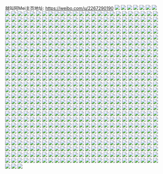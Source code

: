 就叫阿Mei主页地址: https://weibo.com/u/2267290190 
![](https://wx4.sinaimg.cn/mw2000/87241a4ely1h9ghpao7trj22c03401l0.jpg) 
![](https://wx4.sinaimg.cn/mw2000/87241a4ely1h9ghpdtg9vj22bz2kohdv.jpg) 
![](https://wx4.sinaimg.cn/mw2000/87241a4ely1h9ghpgzwvnj22c0340e84.jpg) 
![](https://wx4.sinaimg.cn/mw2000/87241a4ely1h9ghp9ka2pj21rt37knpe.jpg) 
![](https://wx4.sinaimg.cn/mw2000/87241a4ely1h9ghpf6pmnj22c02c04qr.jpg) 
![](https://wx4.sinaimg.cn/mw2000/87241a4ely1h9ghpck8tuj21o0280b29.jpg) 
![](https://wx4.sinaimg.cn/mw2000/87241a4ely1h7k3q2h7iqj22c02c0kjm.jpg) 
![](https://wx4.sinaimg.cn/mw2000/87241a4ely1h7k3pn0z2bj21m625l7wh.jpg) 
![](https://wx4.sinaimg.cn/mw2000/87241a4ely1h7k3ploep6j22c0340qv7.jpg) 
![](https://wx4.sinaimg.cn/mw2000/87241a4ely1h7k3py6h0mj23402c0qv8.jpg) 
![](https://wx4.sinaimg.cn/mw2000/87241a4ely1h7k3pqdakqj22c03401l0.jpg) 
![](https://wx4.sinaimg.cn/mw2000/87241a4ely1h7k3q01woij20tx1h6k2a.jpg) 
![](https://wx4.sinaimg.cn/mw2000/87241a4ely1h65vo5q269j22c0340kbk.jpg) 
![](https://wx4.sinaimg.cn/mw2000/87241a4ely1h65vo901z3j22c0340awe.jpg) 
![](https://wx4.sinaimg.cn/mw2000/87241a4ely1h65voecqisj22c0340qjf.jpg) 
![](https://wx4.sinaimg.cn/mw2000/87241a4ely1h65vobvyluj22c0340u0y.jpg) 
![](https://wx4.sinaimg.cn/mw2000/87241a4ely1h65vo2glmxj23402c0kjo.jpg) 
![](https://wx4.sinaimg.cn/mw2000/87241a4ely1h65vole6t7j22c0340npe.jpg) 
![](https://wx4.sinaimg.cn/mw2000/87241a4ely1h65vohcsk2j22c0340dxm.jpg) 
![](https://wx4.sinaimg.cn/mw2000/87241a4ely1h5i9fpm59hj22801o01ky.jpg) 
![](https://wx4.sinaimg.cn/mw2000/87241a4ely1h5i9eovrixj22c02c07wi.jpg) 
![](https://wx4.sinaimg.cn/mw2000/87241a4ely1h56jux1yvtj22c02j2u0y.jpg) 
![](https://wx4.sinaimg.cn/mw2000/87241a4ely1h56k3ajeemj23402c0hdu.jpg) 
![](https://wx4.sinaimg.cn/mw2000/87241a4ely1h56jv2vpmpj21e90sadxs.jpg) 
![](https://wx4.sinaimg.cn/mw2000/87241a4ely1h56jv1qt67j22c0340e83.jpg) 
![](https://wx4.sinaimg.cn/mw2000/87241a4ely1h56jva3pzsj223u35sb2c.jpg) 
![](https://wx4.sinaimg.cn/mw2000/87241a4ely1h56juud7n2j22bz2hyqv6.jpg) 
![](https://wx4.sinaimg.cn/mw2000/87241a4ely1h56juzriasj22c03407wj.jpg) 
![](https://wx4.sinaimg.cn/mw2000/87241a4ely1h4dpi854upj22c0340x6q.jpg) 
![](https://wx4.sinaimg.cn/mw2000/87241a4ely1h4dpit7tyej23402c0x6s.jpg) 
![](https://wx4.sinaimg.cn/mw2000/87241a4ely1h4dpictrq2j22282qye83.jpg) 
![](https://wx4.sinaimg.cn/mw2000/87241a4ely1h4dpiflgqyj22c0340npe.jpg) 
![](https://wx4.sinaimg.cn/mw2000/87241a4ely1h4dpiky460j23402c01l0.jpg) 
![](https://wx4.sinaimg.cn/mw2000/87241a4ely1h4dpi1u3xqj22c0340e83.jpg) 
![](https://wx4.sinaimg.cn/mw2000/87241a4ely1h4dpj0ymcpj22c03401kz.jpg) 
![](https://wx4.sinaimg.cn/mw2000/87241a4ely1h4dpionxd7j22bz2lgkjn.jpg) 
![](https://wx4.sinaimg.cn/mw2000/87241a4ely1h4dpjckdhuj23402c0qv7.jpg) 
![](https://wx4.sinaimg.cn/mw2000/87241a4ely1h3jbvbh1yej23402c0npg.jpg) 
![](https://wx4.sinaimg.cn/mw2000/87241a4ely1h3jbv25ccsj22c02c01l1.jpg) 
![](https://wx4.sinaimg.cn/mw2000/87241a4ely1h3jbv5byprj22c03401kz.jpg) 
![](https://wx4.sinaimg.cn/mw2000/87241a4ely1h3jbvhj1sij22c02c0npe.jpg) 
![](https://wx4.sinaimg.cn/mw2000/87241a4ely1h3jbvffc1jj22c0340e84.jpg) 
![](https://wx4.sinaimg.cn/mw2000/87241a4ely1h3jbv7yixoj23402c0hdu.jpg) 
![](https://wx4.sinaimg.cn/mw2000/87241a4ely1h3dvll6esgj22c02c07wj.jpg) 
![](https://wx4.sinaimg.cn/mw2000/87241a4ely1h3dvlj02l4j22c0340u0z.jpg) 
![](https://wx4.sinaimg.cn/mw2000/87241a4ely1h3dvlng268j22c02c04qr.jpg) 
![](https://wx4.sinaimg.cn/mw2000/87241a4ely1h3dvlorsnoj22c02c0b2a.jpg) 
![](https://wx4.sinaimg.cn/mw2000/87241a4ely1h3dvlrasyzj22bz2uskjn.jpg) 
![](https://wx4.sinaimg.cn/mw2000/87241a4ely1h3dvlt1m9rj22801o04qq.jpg) 
![](https://wx4.sinaimg.cn/mw2000/87241a4ely1h3dvleas0zj21o0280u0x.jpg) 
![](https://wx4.sinaimg.cn/mw2000/87241a4ely1h3dvlgu9c6j22c02c0x6q.jpg) 
![](https://wx4.sinaimg.cn/mw2000/87241a4ely1h3dvlu4bj4j22c02c0hdu.jpg) 
![](https://wx4.sinaimg.cn/mw2000/87241a4ely1h2ut58zoypj21o0280b2a.jpg) 
![](https://wx4.sinaimg.cn/mw2000/87241a4ely1h2ut5e6juej22aa31qx6q.jpg) 
![](https://wx4.sinaimg.cn/mw2000/87241a4ely1h2ut56zbztj22c0340x6q.jpg) 
![](https://wx4.sinaimg.cn/mw2000/87241a4ely1h2ut5g7cnij229s312b2a.jpg) 
![](https://wx4.sinaimg.cn/mw2000/87241a4ely1h2ut5htnylj22c02c04qq.jpg) 
![](https://wx4.sinaimg.cn/mw2000/87241a4ely1h2ut5bg3sbj21o0280hdu.jpg) 
![](https://wx4.sinaimg.cn/mw2000/87241a4ely1h2ut5jpba8j22801o0e82.jpg) 
![](https://wx4.sinaimg.cn/mw2000/87241a4ely1h1uzzq036zj23402c0hdt.jpg) 
![](https://wx4.sinaimg.cn/mw2000/87241a4ely1h1v00xuw2kj22c02c0x6q.jpg) 
![](https://wx4.sinaimg.cn/mw2000/87241a4ely1h1uzztll85j23402c01l2.jpg) 
![](https://wx4.sinaimg.cn/mw2000/87241a4ely1h1v006bgazj22c0342u10.jpg) 
![](https://wx4.sinaimg.cn/mw2000/87241a4ely1h1v0097t3oj22c02c0hdu.jpg) 
![](https://wx4.sinaimg.cn/mw2000/87241a4ely1h1uzzwjvtxj22c0340hdw.jpg) 
![](https://wx4.sinaimg.cn/mw2000/87241a4ely1h1v00albskj21o0280kjl.jpg) 
![](https://wx4.sinaimg.cn/mw2000/87241a4ely1h1v0aixmvdj21zh2m2e83.jpg) 
![](https://wx4.sinaimg.cn/mw2000/87241a4ely1h1v06phjkpj22c03404qr.jpg) 
![](https://wx4.sinaimg.cn/mw2000/87241a4ely1h1dxb7jtbzj23402c01kz.jpg) 
![](https://wx4.sinaimg.cn/mw2000/87241a4ely1h1dxbiwz7sj23402c0qv7.jpg) 
![](https://wx4.sinaimg.cn/mw2000/87241a4ely1h1dxbc5hf3j23402c0kjm.jpg) 
![](https://wx4.sinaimg.cn/mw2000/87241a4ely1h1dxba7laej23402c0u0y.jpg) 
![](https://wx4.sinaimg.cn/mw2000/87241a4ely1h1dxbdxhqvj23402c0npe.jpg) 
![](https://wx4.sinaimg.cn/mw2000/87241a4ely1h1dxb4mo24j22ql1vix6p.jpg) 
![](https://wx4.sinaimg.cn/mw2000/87241a4ely1h1dxbfzdcqj23402c0kjm.jpg) 
![](https://wx4.sinaimg.cn/mw2000/87241a4ely1h1dxbl97vpj233z203u0y.jpg) 
![](https://wx4.sinaimg.cn/mw2000/87241a4ely1h1dxbnd67vj23402c0x6q.jpg) 
![](https://wx4.sinaimg.cn/mw2000/87241a4ely1h0qk1j3cr6j22801o0hdt.jpg) 
![](https://wx4.sinaimg.cn/mw2000/87241a4ely1h0qk1khysqj22c02c0kjm.jpg) 
![](https://wx4.sinaimg.cn/mw2000/87241a4ely1h0qk1dxxwgj21nz21hnpd.jpg) 
![](https://wx4.sinaimg.cn/mw2000/87241a4ely1h0qk1hskabj22c0340x6r.jpg) 
![](https://wx4.sinaimg.cn/mw2000/87241a4ely1h0qk1m3ng1j22c02c01ky.jpg) 
![](https://wx4.sinaimg.cn/mw2000/87241a4ely1h0qk1f3sbpj22801o0npd.jpg) 
![](https://wx4.sinaimg.cn/mw2000/87241a4ely1h0qk1o48euj21o0280kjl.jpg) 
![](https://wx4.sinaimg.cn/mw2000/87241a4ely1h0qk1cqrd6j22ai3201kz.jpg) 
![](https://wx4.sinaimg.cn/mw2000/87241a4ely1h0qk1puj79j22c03407wj.jpg) 
![](https://wx4.sinaimg.cn/mw2000/87241a4ely1h0aasj6x9wj22c02o0u0y.jpg) 
![](https://wx4.sinaimg.cn/mw2000/87241a4ely1h041dlt6cvj22801o0kjl.jpg) 
![](https://wx4.sinaimg.cn/mw2000/87241a4ely1h041ds2n7pj22c0340x6r.jpg) 
![](https://wx4.sinaimg.cn/mw2000/87241a4ely1h041doaozbj22801o0npd.jpg) 
![](https://wx4.sinaimg.cn/mw2000/87241a4ely1h041dvjbp6j22c0340hdw.jpg) 
![](https://wx4.sinaimg.cn/mw2000/87241a4ely1h041ddz5xzj22801o0npd.jpg) 
![](https://wx4.sinaimg.cn/mw2000/87241a4ely1gwewb7709aj22c02c0x6r.jpg) 
![](https://wx4.sinaimg.cn/mw2000/87241a4ely1gwewb9jwuhj22c02c0x6q.jpg) 
![](https://wx4.sinaimg.cn/mw2000/87241a4ely1gwewb48oqnj22c02c0u0z.jpg) 
![](https://wx4.sinaimg.cn/mw2000/002trjKCly1gv3gawspdfj626n2wv4qr02.jpg) 
![](https://wx4.sinaimg.cn/mw2000/002trjKCly1gv3gb7jbp1j62c03404qr02.jpg) 
![](https://wx4.sinaimg.cn/mw2000/002trjKCly1gv3gb0la1zj62c0340b2b02.jpg) 
![](https://wx4.sinaimg.cn/mw2000/002trjKCly1gv3gb3dgruj62nv1zw4qq02.jpg) 
![](https://wx4.sinaimg.cn/mw2000/002trjKCly1gv3gatpclvj62c0340qv602.jpg) 
![](https://wx4.sinaimg.cn/mw2000/002trjKCly1gv3gb4twejj61wi2jcnpe02.jpg) 
![](https://wx4.sinaimg.cn/mw2000/002trjKCly1gv2mtkjk22j62c0340npg02.jpg) 
![](https://wx4.sinaimg.cn/mw2000/002trjKCly1gv2mtlx6q2j62c03407wk02.jpg) 
![](https://wx4.sinaimg.cn/mw2000/002trjKCly1guds7wnxzgj62c03407wl02.jpg) 
![](https://wx4.sinaimg.cn/mw2000/002trjKCly1guds7h7n7bj62752xjkjo02.jpg) 
![](https://wx4.sinaimg.cn/mw2000/002trjKCly1guds7o00hvj62c0340hdy02.jpg) 
![](https://wx4.sinaimg.cn/mw2000/002trjKCly1guds79yiyqj62c0340qv602.jpg) 
![](https://wx4.sinaimg.cn/mw2000/002trjKCly1guds86dc36j62c02c07wj02.jpg) 
![](https://wx4.sinaimg.cn/mw2000/002trjKCly1guds81dmx0j62c0340b2d02.jpg) 
![](https://wx4.sinaimg.cn/mw2000/002trjKCly1gudsa6y7aaj627j2y1kjo02.jpg) 
![](https://wx4.sinaimg.cn/mw2000/002trjKCly1guds8458yfj62801o0b2a02.jpg) 
![](https://wx4.sinaimg.cn/mw2000/002trjKCly1guds888qb4j61o0280hdt02.jpg) 
![](https://wx4.sinaimg.cn/mw2000/87241a4ely1gtk0f2zhacj22801o07wh.jpg) 
![](https://wx4.sinaimg.cn/mw2000/87241a4ely1gtk0ff8lbej22c03401kz.jpg) 
![](https://wx4.sinaimg.cn/mw2000/87241a4ely1gtk0f6mkskj22801o0b29.jpg) 
![](https://wx4.sinaimg.cn/mw2000/87241a4ely1gtk0fmvsnlj22c03404qr.jpg) 
![](https://wx4.sinaimg.cn/mw2000/87241a4ely1gtk0f8p48dj22801o0b29.jpg) 
![](https://wx4.sinaimg.cn/mw2000/87241a4ely1gtk0fixuhbj22c03401kz.jpg) 
![](https://wx4.sinaimg.cn/mw2000/87241a4ely1gtk0f0tpe0j22c0340x6q.jpg) 
![](https://wx4.sinaimg.cn/mw2000/87241a4ely1gtfnizc8etj21o0280hdu.jpg) 
![](https://wx4.sinaimg.cn/mw2000/87241a4ely1gtfnkmnuydj22801o0e82.jpg) 
![](https://wx4.sinaimg.cn/mw2000/87241a4ely1gshzax4or2j22c0340qv7.jpg) 
![](https://wx4.sinaimg.cn/mw2000/87241a4ely1gshzakj72cj22c02c07wi.jpg) 
![](https://wx4.sinaimg.cn/mw2000/87241a4ely1gshzcpa4xej22c02c04qs.jpg) 
![](https://wx4.sinaimg.cn/mw2000/87241a4ely1gshzatmm3hj22c03404qs.jpg) 
![](https://wx4.sinaimg.cn/mw2000/87241a4ely1gshzbmf8ecj22801o01ky.jpg) 
![](https://wx4.sinaimg.cn/mw2000/87241a4ely1gshzaohnr0j22c03407wj.jpg) 
![](https://wx4.sinaimg.cn/mw2000/87241a4ely1gshzb5jv2ej22c02c0e82.jpg) 
![](https://wx4.sinaimg.cn/mw2000/87241a4ely1gshzcko6rej23402c0hdw.jpg) 
![](https://wx4.sinaimg.cn/mw2000/87241a4ely1gshzdpjmasj22801o0qv6.jpg) 
![](https://wx4.sinaimg.cn/mw2000/87241a4ely1gs9lxd47ykj22801o0e81.jpg) 
![](https://wx4.sinaimg.cn/mw2000/87241a4ely1gs9lxbub75j22c0340b2b.jpg) 
![](https://wx4.sinaimg.cn/mw2000/87241a4ely1gs9lxdudwqj22801o0b29.jpg) 
![](https://wx4.sinaimg.cn/mw2000/87241a4egy1grz15ny26gj21400u0qq5.jpg) 
![](https://wx4.sinaimg.cn/mw2000/87241a4egy1grz15qams6j20u014047r.jpg) 
![](https://wx4.sinaimg.cn/mw2000/87241a4egy1grz15osecyj21400u0e5b.jpg) 
![](https://wx4.sinaimg.cn/mw2000/87241a4egy1grz15mziatj21400u0n69.jpg) 
![](https://wx4.sinaimg.cn/mw2000/87241a4egy1grz15p91h5j20u00u0ahd.jpg) 
![](https://wx4.sinaimg.cn/mw2000/87241a4egy1grz15pu4fqj20u0140tj2.jpg) 
![](https://wx4.sinaimg.cn/mw2000/87241a4ely1gqso6xvty8j22801o0b2a.jpg) 
![](https://wx4.sinaimg.cn/mw2000/87241a4ely1gqso6oiiftj22c02c0kjm.jpg) 
![](https://wx4.sinaimg.cn/mw2000/87241a4ely1gqso6pvecgj22c02c0npe.jpg) 
![](https://wx4.sinaimg.cn/mw2000/87241a4ely1gqso6rj26fj22bz2bnx6q.jpg) 
![](https://wx4.sinaimg.cn/mw2000/87241a4ely1gqso6z2hjfj22801o01ky.jpg) 
![](https://wx4.sinaimg.cn/mw2000/87241a4ely1gqso6tmferj22c02c07wj.jpg) 
![](https://wx4.sinaimg.cn/mw2000/87241a4ely1gqso6n1jhvj22801o07wi.jpg) 
![](https://wx4.sinaimg.cn/mw2000/87241a4ely1gqso6v8em9j22c02c07wh.jpg) 
![](https://wx4.sinaimg.cn/mw2000/87241a4ely1gqso7eqio2j22c0340hdu.jpg) 
![](https://wx4.sinaimg.cn/mw2000/87241a4ely1gqa89f05spj22c0340npf.jpg) 
![](https://wx4.sinaimg.cn/mw2000/87241a4ely1gqa89c6yhej22c0340u0z.jpg) 
![](https://wx4.sinaimg.cn/mw2000/87241a4ely1gqa89m14qoj22c0340x6r.jpg) 
![](https://wx4.sinaimg.cn/mw2000/87241a4ely1gqa89inoxrj22c0340e83.jpg) 
![](https://wx4.sinaimg.cn/mw2000/87241a4ely1gq8hizb6ssj22c0340npg.jpg) 
![](https://wx4.sinaimg.cn/mw2000/87241a4ely1gq8hj2srwhj22c02c01kx.jpg) 
![](https://wx4.sinaimg.cn/mw2000/87241a4ely1gq8hj122atj22c03404qr.jpg) 
![](https://wx4.sinaimg.cn/mw2000/87241a4ely1gq8hj4p87wj22c02c0kjl.jpg) 
![](https://wx4.sinaimg.cn/mw2000/87241a4ely1gq8hj778fbj23402c0kjm.jpg) 
![](https://wx4.sinaimg.cn/mw2000/87241a4ely1gq8hjbwcidj22c0340u0z.jpg) 
![](https://wx4.sinaimg.cn/mw2000/87241a4ely1gq6h66efbnj22c03407wi.jpg) 
![](https://wx4.sinaimg.cn/mw2000/87241a4ely1gq6h60rpwtj22b82iiu0y.jpg) 
![](https://wx4.sinaimg.cn/mw2000/87241a4ely1gq6h5ug44xj22c0340npf.jpg) 
![](https://wx4.sinaimg.cn/mw2000/87241a4ely1gq6h68xzpuj22c0340b2a.jpg) 
![](https://wx4.sinaimg.cn/mw2000/87241a4ely1gpg2ifyn8ej22c02c0kjm.jpg) 
![](https://wx4.sinaimg.cn/mw2000/87241a4ely1gpg2ij5mdpj22bc2vfkjm.jpg) 
![](https://wx4.sinaimg.cn/mw2000/87241a4ely1gpg2idse72j22c02c0e83.jpg) 
![](https://wx4.sinaimg.cn/mw2000/87241a4ely1gpg2s0kkc0j22bz2v6qv6.jpg) 
![](https://wx4.sinaimg.cn/mw2000/87241a4ely1gpg2xzwy17j22c0340hdv.jpg) 
![](https://wx4.sinaimg.cn/mw2000/87241a4ely1gpg2ilj72mj22by2u4hdv.jpg) 
![](https://wx4.sinaimg.cn/mw2000/87241a4ely1gowi39mppoj21o0280x6q.jpg) 
![](https://wx4.sinaimg.cn/mw2000/87241a4ely1gowi3121rsj21o02804qr.jpg) 
![](https://wx4.sinaimg.cn/mw2000/87241a4ely1gowi36jo2mj21o0280kjm.jpg) 
![](https://wx4.sinaimg.cn/mw2000/87241a4ely1gowi34f32oj22801o01kz.jpg) 
![](https://wx4.sinaimg.cn/mw2000/87241a4ely1gokhb49bacj22c0340x6s.jpg) 
![](https://wx4.sinaimg.cn/mw2000/87241a4ely1gokhb2ber8j22c0340b2b.jpg) 
![](https://wx4.sinaimg.cn/mw2000/87241a4ely1go4r3j6mfwj20mi0u0tqs.jpg) 
![](https://wx4.sinaimg.cn/mw2000/87241a4ely1gnxccvwdjhj20u0142k6h.jpg) 
![](https://wx4.sinaimg.cn/mw2000/87241a4ely1gnxccxa5hmj20u00u0wpt.jpg) 
![](https://wx4.sinaimg.cn/mw2000/87241a4ely1gnxccwjxucj21400u0na9.jpg) 
![](https://wx4.sinaimg.cn/mw2000/87241a4ely1gnxccvj6n2j21400u0k5l.jpg) 
![](https://wx4.sinaimg.cn/mw2000/87241a4ely1gnxccwvxr3j21400u0dqc.jpg) 
![](https://wx4.sinaimg.cn/mw2000/87241a4ely1gnxccxitk4j20u00u07c3.jpg) 
![](https://wx4.sinaimg.cn/mw2000/87241a4ely1gnxcfbgj2gj20u00u0k2f.jpg) 
![](https://wx4.sinaimg.cn/mw2000/87241a4ely1gnxcj7jzkpj20u00u0jze.jpg) 
![](https://wx4.sinaimg.cn/mw2000/87241a4ely1gno6j0z98lj22c0340hdv.jpg) 
![](https://wx4.sinaimg.cn/mw2000/87241a4ely1gno6iss9m1j22bz2pz4qq.jpg) 
![](https://wx4.sinaimg.cn/mw2000/87241a4ely1gno6iut4noj22bz2x2x6p.jpg) 
![](https://wx4.sinaimg.cn/mw2000/87241a4ely1gno6ix6a36j22bz2s3x6p.jpg) 
![](https://wx4.sinaimg.cn/mw2000/87241a4ely1gno6izvrwfj20mh0kkjvt.jpg) 
![](https://wx4.sinaimg.cn/mw2000/87241a4ely1gno6j1q7rmj21hc0u0tjk.jpg) 
![](https://wx4.sinaimg.cn/mw2000/87241a4ely1gno6iz57sij22c0340u0z.jpg) 
![](https://wx4.sinaimg.cn/mw2000/87241a4ely1gno6iqokakj23402c0x5e.jpg) 
![](https://wx4.sinaimg.cn/mw2000/87241a4ely1gno6j4010fj22c0340qv5.jpg) 
![](https://wx4.sinaimg.cn/mw2000/87241a4ely1gn6yl81zwqj21o0280u0z.jpg) 
![](https://wx4.sinaimg.cn/mw2000/87241a4ely1gn6yl3gc5nj22c02c01kz.jpg) 
![](https://wx4.sinaimg.cn/mw2000/87241a4ely1gn6yl1zd1rj21mc25s4qq.jpg) 
![](https://wx4.sinaimg.cn/mw2000/87241a4ely1gn6ylajd4sj22vm29f1ky.jpg) 
![](https://wx4.sinaimg.cn/mw2000/87241a4ely1gn6yl5sqfbj21mc25snpd.jpg) 
![](https://wx4.sinaimg.cn/mw2000/87241a4ely1gn6yl96ww2j21o0280u0z.jpg) 
![](https://wx4.sinaimg.cn/mw2000/87241a4ely1gn6yl13fdwj22801o0qv5.jpg) 
![](https://wx4.sinaimg.cn/mw2000/87241a4ely1gn6yl6q7y6j22bz2idx6q.jpg) 
![](https://wx4.sinaimg.cn/mw2000/87241a4ely1gn6yl4sjocj22c02c07wj.jpg) 
![](https://wx4.sinaimg.cn/mw2000/87241a4ely1gmszx56a60j20u00zoaji.jpg) 
![](https://wx4.sinaimg.cn/mw2000/87241a4ely1gmszx5pjktj21400u04f0.jpg) 
![](https://wx4.sinaimg.cn/mw2000/87241a4ely1gmszx6mkykj20u014011x.jpg) 
![](https://wx4.sinaimg.cn/mw2000/87241a4ely1gmszx83fngj20u0140ws7.jpg) 
![](https://wx4.sinaimg.cn/mw2000/87241a4ely1gmszx8ua7hj21400u0thc.jpg) 
![](https://wx4.sinaimg.cn/mw2000/87241a4ely1gmszx4s6vwj20u01917gp.jpg) 
![](https://wx4.sinaimg.cn/mw2000/87241a4ely1gmszx4hnzkj20u00u0thd.jpg) 
![](https://wx4.sinaimg.cn/mw2000/87241a4ely1gmszx8jtwkj20u00u0111.jpg) 
![](https://wx4.sinaimg.cn/mw2000/87241a4ely1gmszx942faj20u0140gvh.jpg) 
![](https://wx4.sinaimg.cn/mw2000/87241a4ely1gmszx9jmhzj21400u0aln.jpg) 
![](https://wx4.sinaimg.cn/mw2000/87241a4ely1gmq0530r0bj22c0340e82.jpg) 
![](https://wx4.sinaimg.cn/mw2000/87241a4ely1gmffawjjacj22801o0u0x.jpg) 
![](https://wx4.sinaimg.cn/mw2000/87241a4ely1gmffaxwlofj21o0280e82.jpg) 
![](https://wx4.sinaimg.cn/mw2000/87241a4ely1gmffaz518uj22801o0u0y.jpg) 
![](https://wx4.sinaimg.cn/mw2000/87241a4ely1gmffb0ztaej22c0340hdu.jpg) 
![](https://wx4.sinaimg.cn/mw2000/87241a4ely1gm4yjf1lqhj22801o0e83.jpg) 
![](https://wx4.sinaimg.cn/mw2000/87241a4ely1gl6jzqufyuj20rs1lcaej.jpg) 
![](https://wx4.sinaimg.cn/mw2000/87241a4ely1gkx6ccqx5wj21o0280x6q.jpg) 
![](https://wx4.sinaimg.cn/mw2000/87241a4ely1gkx6cf3uixj21o0280qv6.jpg) 
![](https://wx4.sinaimg.cn/mw2000/87241a4ely1gkx6cj5l5ej21o0280kjm.jpg) 
![](https://wx4.sinaimg.cn/mw2000/87241a4ely1gkx6cmco0wj229r3enhdw.jpg) 
![](https://wx4.sinaimg.cn/mw2000/87241a4ely1gkx6c9vdl8j22801o0e83.jpg) 
![](https://wx4.sinaimg.cn/mw2000/87241a4ely1gkx6co225wj22c0340u0y.jpg) 
![](https://wx4.sinaimg.cn/mw2000/87241a4ely1gkur3u5acmj22801o07wi.jpg) 
![](https://wx4.sinaimg.cn/mw2000/87241a4ely1gkur3vne6vj22801o0e82.jpg) 
![](https://wx4.sinaimg.cn/mw2000/87241a4ely1gk8zs83cv5j221z3331kz.jpg) 
![](https://wx4.sinaimg.cn/mw2000/87241a4ely1gk8zsary0bj22c0340npe.jpg) 
![](https://wx4.sinaimg.cn/mw2000/87241a4ely1gk8zscer9jj22c0340qv7.jpg) 
![](https://wx4.sinaimg.cn/mw2000/87241a4ely1gk8zsjwe0jj225s1mckjl.jpg) 
![](https://wx4.sinaimg.cn/mw2000/87241a4ely1gk8zsej79aj22801o0qv6.jpg) 
![](https://wx4.sinaimg.cn/mw2000/87241a4ely1gk8zsiugkej22c02c04qq.jpg) 
![](https://wx4.sinaimg.cn/mw2000/87241a4ely1gk8zsgs7skj22c02c07wh.jpg) 
![](https://wx4.sinaimg.cn/mw2000/87241a4ely1gk8zs5xp3cj221z333kjm.jpg) 
![](https://wx4.sinaimg.cn/mw2000/87241a4ely1gk8zsd9j3xj21t31ct4qp.jpg) 
![](https://wx4.sinaimg.cn/mw2000/87241a4ely1gk8zsfgjdvj22801o0hdt.jpg) 
![](https://wx4.sinaimg.cn/mw2000/87241a4ely1gk8zt38cvuj22801o0npd.jpg) 
![](https://wx4.sinaimg.cn/mw2000/87241a4ely1gjemuc8ngij23402c07pq.jpg) 
![](https://wx4.sinaimg.cn/mw2000/87241a4ely1gjemuat8boj21mc25s4qq.jpg) 
![](https://wx4.sinaimg.cn/mw2000/87241a4ely1gjemugef29j22801o0e82.jpg) 
![](https://wx4.sinaimg.cn/mw2000/87241a4ely1gjemufcr8fj21mc25s4qq.jpg) 
![](https://wx4.sinaimg.cn/mw2000/87241a4ely1giel74f5e3j22801o0e81.jpg) 
![](https://wx4.sinaimg.cn/mw2000/87241a4ely1giel74zl1oj22801o0e81.jpg) 
![](https://wx4.sinaimg.cn/mw2000/87241a4ely1gielcrz6lgj22801o0b29.jpg) 
![](https://wx4.sinaimg.cn/mw2000/87241a4ely1giel73vkrzj22801o0b29.jpg) 
![](https://wx4.sinaimg.cn/mw2000/87241a4ely1ghp2ign3j9j227v1o0e82.jpg) 
![](https://wx4.sinaimg.cn/mw2000/87241a4ely1ghp2i785vej22c02c07wi.jpg) 
![](https://wx4.sinaimg.cn/mw2000/87241a4ely1ghp2i9616tj22c02c0npd.jpg) 
![](https://wx4.sinaimg.cn/mw2000/87241a4ely1ghp2ik5qnmj22c02tae82.jpg) 
![](https://wx4.sinaimg.cn/mw2000/87241a4ely1ghp2iikk12j22c02c0hdu.jpg) 
![](https://wx4.sinaimg.cn/mw2000/87241a4ely1ghp2mobfigj22c02c0qv6.jpg) 
![](https://wx4.sinaimg.cn/mw2000/87241a4ely1ghp2im3q3tj22c02c0x6q.jpg) 
![](https://wx4.sinaimg.cn/mw2000/87241a4ely1ghp2io5g3oj227v1o0npe.jpg) 
![](https://wx4.sinaimg.cn/mw2000/87241a4ely1ghp2ibokssj22c02c0hdu.jpg) 
![](https://wx4.sinaimg.cn/mw2000/87241a4ely1ghi3gy5tndj23402c0tys.jpg) 
![](https://wx4.sinaimg.cn/mw2000/87241a4ely1ghi3h14m7lj227v1o04qp.jpg) 
![](https://wx4.sinaimg.cn/mw2000/87241a4ely1ghi3h2drdcj22c02c0npe.jpg) 
![](https://wx4.sinaimg.cn/mw2000/87241a4ely1gh1cnib2lyj22c0340kjm.jpg) 
![](https://wx4.sinaimg.cn/mw2000/87241a4ely1gh1cngewfvj23402c0npe.jpg) 
![](https://wx4.sinaimg.cn/mw2000/87241a4ely1ggrk5ze156j21xg1g3kjl.jpg) 
![](https://wx4.sinaimg.cn/mw2000/87241a4ely1ggrk6101x4j22c02c04qq.jpg) 
![](https://wx4.sinaimg.cn/mw2000/87241a4ely1ggrk5xzbejj21xg1g3x6p.jpg) 
![](https://wx4.sinaimg.cn/mw2000/87241a4ely1ggrk5zvsigj21g31xgndr.jpg) 
![](https://wx4.sinaimg.cn/mw2000/87241a4ely1ggrkexd1i6j227v1o0u0x.jpg) 
![](https://wx4.sinaimg.cn/mw2000/87241a4ely1ggrk5x6dobj21g31xg1kx.jpg) 
![](https://wx4.sinaimg.cn/mw2000/87241a4ely1gg1ej7lc8fj221z333b2a.jpg) 
![](https://wx4.sinaimg.cn/mw2000/87241a4ely1gg1eqvkvmoj227v1o0npd.jpg) 
![](https://wx4.sinaimg.cn/mw2000/87241a4ely1gg1einj18ej229e2vohdu.jpg) 
![](https://wx4.sinaimg.cn/mw2000/87241a4ely1gg1ej1lpymj22c02c0kjm.jpg) 
![](https://wx4.sinaimg.cn/mw2000/87241a4ely1gg1eiwadhzj21xg1g3kjl.jpg) 
![](https://wx4.sinaimg.cn/mw2000/87241a4ely1gg1ej3y7goj227v1o0qv5.jpg) 
![](https://wx4.sinaimg.cn/mw2000/87241a4ely1gg1ejazu7cj23402c0b2b.jpg) 
![](https://wx4.sinaimg.cn/mw2000/87241a4ely1gg1ejeqnmwj227v1o0u0x.jpg) 
![](https://wx4.sinaimg.cn/mw2000/87241a4ely1gg1eit0mmdj22782n7kjl.jpg) 
![](https://wx4.sinaimg.cn/mw2000/87241a4ely1gg1ejczujnj21xg1g3hdt.jpg) 
![](https://wx4.sinaimg.cn/mw2000/87241a4ely1gfrlfnlxu5j22c0340e83.jpg) 
![](https://wx4.sinaimg.cn/mw2000/87241a4ely1gfrlxvez7rj223u35sqv6.jpg) 
![](https://wx4.sinaimg.cn/mw2000/87241a4ely1gfrlfl0hi1j22c03407wj.jpg) 
![](https://wx4.sinaimg.cn/mw2000/87241a4ely1gfrlfqhnt0j23402c0e83.jpg) 
![](https://wx4.sinaimg.cn/mw2000/87241a4ely1gfodnjdx0fj22c02c0x6r.jpg) 
![](https://wx4.sinaimg.cn/mw2000/87241a4ely1gfodnl462sj22c02c0u0z.jpg) 
![](https://wx4.sinaimg.cn/mw2000/87241a4ely1gfodnhfirnj22c02c0u0z.jpg) 
![](https://wx4.sinaimg.cn/mw2000/87241a4ely1gfodnmrc7nj22c02c0e84.jpg) 
![](https://wx4.sinaimg.cn/mw2000/87241a4ely1gfh6mjxmn4j20p40ni776.jpg) 
![](https://wx4.sinaimg.cn/mw2000/87241a4ely1gfglxy8byyj21o01o0kjl.jpg) 
![](https://wx4.sinaimg.cn/mw2000/87241a4ely1gfglxwjbadj21o01o0u0x.jpg) 
![](https://wx4.sinaimg.cn/mw2000/87241a4ely1gfglxz3whsj21o01o0av3.jpg) 
![](https://wx4.sinaimg.cn/mw2000/87241a4ely1gfgly1pekwj21o01o0b29.jpg) 
![](https://wx4.sinaimg.cn/mw2000/87241a4ely1gfgly39vxij21o01o0x6p.jpg) 
![](https://wx4.sinaimg.cn/mw2000/87241a4ely1gfgly0c5gqj21o01o0b29.jpg) 
![](https://wx4.sinaimg.cn/mw2000/87241a4ely1gfdajuwau9j20u013swfx.jpg) 
![](https://wx4.sinaimg.cn/mw2000/87241a4ely1gfdajv6162j20qo1ecaca.jpg) 
![](https://wx4.sinaimg.cn/mw2000/87241a4ely1gfdajvlpw7j20p019240o.jpg) 
![](https://wx4.sinaimg.cn/mw2000/87241a4ely1gfdajtxanej20tw170n0p.jpg) 
![](https://wx4.sinaimg.cn/mw2000/87241a4ely1gfdajvv8s2j20qs1aumzn.jpg) 
![](https://wx4.sinaimg.cn/mw2000/87241a4ely1gfdajw7dxej20w10u0wh4.jpg) 
![](https://wx4.sinaimg.cn/mw2000/87241a4ely1gevu5y3855j227v1o0u0x.jpg) 
![](https://wx4.sinaimg.cn/mw2000/87241a4ely1gevu5wl9guj22c0340b2a.jpg) 
![](https://wx4.sinaimg.cn/mw2000/87241a4ely1gevu5yudbcj227v1o0u0x.jpg) 
![](https://wx4.sinaimg.cn/mw2000/87241a4ely1gevu60c3coj23402c0e84.jpg) 
![](https://wx4.sinaimg.cn/mw2000/87241a4ely1gevu61q9cfj21o027vkjl.jpg) 
![](https://wx4.sinaimg.cn/mw2000/87241a4ely1gevu63vwj3j22c02c0hdt.jpg) 
![](https://wx4.sinaimg.cn/mw2000/87241a4ely1gevu64uuiwj227z1o07wi.jpg) 
![](https://wx4.sinaimg.cn/mw2000/87241a4ely1gertohbl22j2341341b2b.jpg) 
![](https://wx4.sinaimg.cn/mw2000/87241a4ely1gertoe6evjj22bc3h0e82.jpg) 
![](https://wx4.sinaimg.cn/mw2000/87241a4ely1gertol1z1fj2341341e83.jpg) 
![](https://wx4.sinaimg.cn/mw2000/87241a4ely1gertojvcajj22c0340qv5.jpg) 
![](https://wx4.sinaimg.cn/mw2000/87241a4ely1gertofr6d4j2341341hdv.jpg) 
![](https://wx4.sinaimg.cn/mw2000/87241a4ely1gertoiujbkj22c03401l0.jpg) 
![](https://wx4.sinaimg.cn/mw2000/87241a4ely1gegt7d3gufj23402c04qs.jpg) 
![](https://wx4.sinaimg.cn/mw2000/87241a4ely1gegt7hin78j23402c07wk.jpg) 
![](https://wx4.sinaimg.cn/mw2000/87241a4ely1gegt7en7doj22c0340b2b.jpg) 
![](https://wx4.sinaimg.cn/mw2000/87241a4ely1gegt79yqc6j23402c0b2c.jpg) 
![](https://wx4.sinaimg.cn/mw2000/87241a4ely1gegtkd3xv5j23402c01l0.jpg) 
![](https://wx4.sinaimg.cn/mw2000/87241a4ely1gegt77u7joj23402c04qs.jpg) 
![](https://wx4.sinaimg.cn/mw2000/87241a4ely1gef3xgwc56j21xg1g3npd.jpg) 
![](https://wx4.sinaimg.cn/mw2000/87241a4ely1gef3xkie0rj22yn1o0hdu.jpg) 
![](https://wx4.sinaimg.cn/mw2000/87241a4ely1gef3xfudtzj21xg1g37wh.jpg) 
![](https://wx4.sinaimg.cn/mw2000/87241a4ely1gef3xlyrsbj22yn1o0x6q.jpg) 
![](https://wx4.sinaimg.cn/mw2000/87241a4ely1gef3xesmoqj21xg1g3e81.jpg) 
![](https://wx4.sinaimg.cn/mw2000/87241a4ely1gef3xi8lvrj22yn1o0kjm.jpg) 
![](https://wx4.sinaimg.cn/mw2000/87241a4ely1ge861ry7fjj22yn1o0u0x.jpg) 
![](https://wx4.sinaimg.cn/mw2000/87241a4ely1ge861o0lppj21r0340hdt.jpg) 
![](https://wx4.sinaimg.cn/mw2000/87241a4ely1ge861phfxdj21r0340e81.jpg) 
![](https://wx4.sinaimg.cn/mw2000/87241a4ely1ge861ou4cmj21r03401ky.jpg) 
![](https://wx4.sinaimg.cn/mw2000/87241a4ely1ge861qi6roj22yn1o0u0y.jpg) 
![](https://wx4.sinaimg.cn/mw2000/87241a4ely1ge861yjmqpj22c0340hdx.jpg) 
![](https://wx4.sinaimg.cn/mw2000/87241a4ely1ge861sypk6j22c0340x6p.jpg) 
![](https://wx4.sinaimg.cn/mw2000/87241a4ely1ge861n2q1qj23413414qq.jpg) 
![](https://wx4.sinaimg.cn/mw2000/87241a4ely1ge868nnzy6j21o02yn7wh.jpg) 
![](https://wx4.sinaimg.cn/mw2000/87241a4ely1ge1b43qo81j22c02c0e81.jpg) 
![](https://wx4.sinaimg.cn/mw2000/87241a4ely1gdrap0j2muj22c03404qr.jpg) 
![](https://wx4.sinaimg.cn/mw2000/87241a4ely1gdraoz3770j22c0340e83.jpg) 
![](https://wx4.sinaimg.cn/mw2000/87241a4ely1gdraovl54zj22c0340e83.jpg) 
![](https://wx4.sinaimg.cn/mw2000/87241a4ely1gdraox9xc5j22c03401kz.jpg) 
![](https://wx4.sinaimg.cn/mw2000/87241a4ely1gdl5ffeemfj22dh2o5qv5.jpg) 
![](https://wx4.sinaimg.cn/mw2000/87241a4ely1gdl5feaw2fj22c0340kjm.jpg) 
![](https://wx4.sinaimg.cn/mw2000/87241a4ely1gdl5fgfeflj22yn1o0npe.jpg) 
![](https://wx4.sinaimg.cn/mw2000/87241a4ely1gd6oesds0zj22c03407wi.jpg) 
![](https://wx4.sinaimg.cn/mw2000/87241a4ely1gd6brq9bvnj22dh2o57wi.jpg) 
![](https://wx4.sinaimg.cn/mw2000/87241a4ely1gd6brqy6sgj22yn1o0npd.jpg) 
![](https://wx4.sinaimg.cn/mw2000/87241a4ely1gd6brsgp7nj22yn1o04qq.jpg) 
![](https://wx4.sinaimg.cn/mw2000/87241a4ely1gd6brrj8izj22yn1o0npd.jpg) 
![](https://wx4.sinaimg.cn/mw2000/87241a4ely1gd6brpiosjj22yn1o0u0x.jpg) 
![](https://wx4.sinaimg.cn/mw2000/87241a4ely1gd6brtgs26j22yn1o0x6p.jpg) 
![](https://wx4.sinaimg.cn/mw2000/87241a4ely1gd44ftrvvaj22ds1sgkjl.jpg) 
![](https://wx4.sinaimg.cn/mw2000/87241a4ely1gd44ft1zhhj20v91290wt.jpg) 
![](https://wx4.sinaimg.cn/mw2000/87241a4ely1gd25nk719lj20v90faq4r.jpg) 
![](https://wx4.sinaimg.cn/mw2000/87241a4ely1gczflxsngtj22yn1o0b2b.jpg) 
![](https://wx4.sinaimg.cn/mw2000/87241a4ely1gctxonfus8j22yn1o0qv6.jpg) 
![](https://wx4.sinaimg.cn/mw2000/87241a4ely1gctxoofy5rj22yn1o07wj.jpg) 
![](https://wx4.sinaimg.cn/mw2000/87241a4ely1gctxopbb3rj22yn1o04qq.jpg) 
![](https://wx4.sinaimg.cn/mw2000/87241a4ely1gctxoq4gikj22yn1o0hdu.jpg) 
![](https://wx4.sinaimg.cn/mw2000/87241a4ely1gcmzkas84ej21o02yn4qp.jpg) 
![](https://wx4.sinaimg.cn/mw2000/87241a4ely1gclihifwrpj20v916pq7g.jpg) 
![](https://wx4.sinaimg.cn/mw2000/87241a4ely1gcdovbuvuij20v908b757.jpg) 
![](https://wx4.sinaimg.cn/mw2000/87241a4ely1gcb2x74m2uj20v91190wm.jpg) 
![](https://wx4.sinaimg.cn/mw2000/87241a4ely1gc6ibpaq31j22yn1o0hdv.jpg) 
![](https://wx4.sinaimg.cn/mw2000/87241a4ely1gc6ibqrp9zj22yn1o0e83.jpg) 
![](https://wx4.sinaimg.cn/mw2000/87241a4ely1gc56zk1omzj21o02ynqv5.jpg) 
![](https://wx4.sinaimg.cn/mw2000/87241a4ely1gc56zlu8awj22c02c01ky.jpg) 
![](https://wx4.sinaimg.cn/mw2000/87241a4ely1gc56zkwfecj21o02yn7wi.jpg) 
![](https://wx4.sinaimg.cn/mw2000/87241a4ely1gc56zjeyhdj21o02ynkjl.jpg) 
![](https://wx4.sinaimg.cn/mw2000/87241a4ely1gbpem4xy2nj22c02c0e81.jpg) 
![](https://wx4.sinaimg.cn/mw2000/87241a4ely1gbpem9led3j227v1o0x6p.jpg) 
![](https://wx4.sinaimg.cn/mw2000/87241a4ely1gbpemahnzgj22c02c0b10.jpg) 
![](https://wx4.sinaimg.cn/mw2000/87241a4ely1gbpem3w7mzj22c03401kz.jpg) 
![](https://wx4.sinaimg.cn/mw2000/87241a4ely1gbpem8jgdzj22c02ko7wj.jpg) 
![](https://wx4.sinaimg.cn/mw2000/87241a4ely1gbpem6m7coj22c02c0kjn.jpg) 
![](https://wx4.sinaimg.cn/mw2000/87241a4ely1gb20a7t2x0j22c02c0e82.jpg) 
![](https://wx4.sinaimg.cn/mw2000/87241a4ely1gay8o6wi01j22yn1o0e83.jpg) 
![](https://wx4.sinaimg.cn/mw2000/87241a4ely1gay8o8u5n2j22yn1o0e83.jpg) 
![](https://wx4.sinaimg.cn/mw2000/87241a4ely1gay8o4s294j22yn1o0b2b.jpg) 
![](https://wx4.sinaimg.cn/mw2000/87241a4ely1gay8oafgl7j22yn1o0b2b.jpg) 
![](https://wx4.sinaimg.cn/mw2000/87241a4ely1gay8qv4tbuj22c02c01ky.jpg) 
![](https://wx4.sinaimg.cn/mw2000/87241a4ely1gawj3hjqofj22yn1o0hdt.jpg) 
![](https://wx4.sinaimg.cn/mw2000/87241a4ely1gau08mpcx9j22c03404qq.jpg) 
![](https://wx4.sinaimg.cn/mw2000/87241a4ely1gau08nkysmj22c03404qq.jpg) 
![](https://wx4.sinaimg.cn/mw2000/87241a4ely1gau08osuoij22c03404qq.jpg) 
![](https://wx4.sinaimg.cn/mw2000/87241a4ely1gau08ll24nj22c0340x6p.jpg) 
![](https://wx4.sinaimg.cn/mw2000/87241a4ely1gau08q4up9j22c0340b29.jpg) 
![](https://wx4.sinaimg.cn/mw2000/87241a4ely1gau08sjumoj22c03404qq.jpg) 
![](https://wx4.sinaimg.cn/mw2000/87241a4ely1gaid487nqbj23402c0hdu.jpg) 
![](https://wx4.sinaimg.cn/mw2000/87241a4ely1gaid40eh9zj23402c07wi.jpg) 
![](https://wx4.sinaimg.cn/mw2000/87241a4ely1gaid4cwm7hj21w02iokjl.jpg) 
![](https://wx4.sinaimg.cn/mw2000/87241a4ely1gaid4k01d9j23402c0hdu.jpg) 
![](https://wx4.sinaimg.cn/mw2000/87241a4ely1gaid4phdgkj221z333npd.jpg) 
![](https://wx4.sinaimg.cn/mw2000/87241a4ely1gaid4w75dyj23402c07wi.jpg) 
![](https://wx4.sinaimg.cn/mw2000/87241a4ely1gagytv1fvej22c02c0e82.jpg) 
![](https://wx4.sinaimg.cn/mw2000/87241a4ely1gagyzb556fj21wo1woe81.jpg) 
![](https://wx4.sinaimg.cn/mw2000/87241a4ely1gaaglt70t5j22dh2o5qv6.jpg) 
![](https://wx4.sinaimg.cn/mw2000/87241a4ely1ga9vr6o4nrj21o01o0npd.jpg) 
![](https://wx4.sinaimg.cn/mw2000/87241a4ely1ga5tqoo9o0j23dd3uue88.jpg) 
![](https://wx4.sinaimg.cn/mw2000/87241a4ely1ga5trdbfwmj22yo3g04qw.jpg) 
![](https://wx4.sinaimg.cn/mw2000/87241a4ely1ga5trrrg02j24di2x01l1.jpg) 
![](https://wx4.sinaimg.cn/mw2000/87241a4ely1ga5tr5g18jj22yo3j4npi.jpg) 
![](https://wx4.sinaimg.cn/mw2000/87241a4ely1ga5tu4x5vsj23003rl1l3.jpg) 
![](https://wx4.sinaimg.cn/mw2000/87241a4ely1ga5tr0zgwij24de333e88.jpg) 
![](https://wx4.sinaimg.cn/mw2000/87241a4ely1ga5tqj0tvsj24g02yob2h.jpg) 
![](https://wx4.sinaimg.cn/mw2000/87241a4ely1ga5tr9f4p6j22yo3xahdz.jpg) 
![](https://wx4.sinaimg.cn/mw2000/87241a4ely1ga5trh81ztj22u93gkqvb.jpg) 
![](https://wx4.sinaimg.cn/mw2000/87241a4ely1ga5trvghf3j24ct2wjnpj.jpg) 
![](https://wx4.sinaimg.cn/mw2000/87241a4ely1ga5tqsv2twj22vi3gse87.jpg) 
![](https://wx4.sinaimg.cn/mw2000/87241a4ely1ga5trn4v1zj22yo468e8b.jpg) 
![](https://wx4.sinaimg.cn/mw2000/87241a4ely1ga5trzej4gj22w33i74qu.jpg) 
![](https://wx4.sinaimg.cn/mw2000/87241a4ely1ga5tye3tgjj22yo3w0kjr.jpg) 
![](https://wx4.sinaimg.cn/mw2000/87241a4ely1ga5tyfx49gj22cc35sb2a.jpg) 
![](https://wx4.sinaimg.cn/mw2000/87241a4ely1g95valn8d5j21np22dkjm.jpg) 
![](https://wx4.sinaimg.cn/mw2000/87241a4ely1g95vaknjnrj21o0280kjm.jpg) 
![](https://wx4.sinaimg.cn/mw2000/87241a4ely1g95vama2ipj20u00u012u.jpg) 
![](https://wx4.sinaimg.cn/mw2000/87241a4ely1g7nl3n2xjsj22c0340b2a.jpg) 
![](https://wx4.sinaimg.cn/mw2000/87241a4ely1g7nl3eay0zj22c03404qr.jpg) 
![](https://wx4.sinaimg.cn/mw2000/87241a4ely1g7nl3hry16j22c0340b2a.jpg) 
![](https://wx4.sinaimg.cn/mw2000/87241a4ely1g7nl3ujgilj22c02c0qv6.jpg) 
![](https://wx4.sinaimg.cn/mw2000/87241a4ely1g7nl3kbadij22c0340x6p.jpg) 
![](https://wx4.sinaimg.cn/mw2000/87241a4ely1g7nl39hotaj22c0340u0z.jpg) 
![](https://wx4.sinaimg.cn/mw2000/87241a4ely1g7nl2y1u3ej22c03401ky.jpg) 
![](https://wx4.sinaimg.cn/mw2000/87241a4ely1g7nl3r3bd1j22c02c0e82.jpg) 
![](https://wx4.sinaimg.cn/mw2000/87241a4ely1g7nl34og82j22c0340x6s.jpg) 
![](https://wx4.sinaimg.cn/mw2000/87241a4ely1g6dgrdxyzfj21o027ve81.jpg) 
![](https://wx4.sinaimg.cn/mw2000/87241a4ely1g6dgrf8vtyj21o027vhdt.jpg) 
![](https://wx4.sinaimg.cn/mw2000/87241a4egy1g5s9pq416lj22c0340u0y.jpg) 
![](https://wx4.sinaimg.cn/mw2000/87241a4egy1g5s9poyxlkj22c02c0x6p.jpg) 
![](https://wx4.sinaimg.cn/mw2000/87241a4egy1g5s9pqy2vkj22612mhu0x.jpg) 
![](https://wx4.sinaimg.cn/mw2000/87241a4egy1g5s9ps5zfrj22c0340kjn.jpg) 
![](https://wx4.sinaimg.cn/mw2000/87241a4egy1g5s9pniqqsj22c02c0npd.jpg) 
![](https://wx4.sinaimg.cn/mw2000/87241a4egy1g5s9pte95fj22c03401kz.jpg) 
![](https://wx4.sinaimg.cn/mw2000/87241a4ely1g5i5xc1n9yj23413417wj.jpg) 
![](https://wx4.sinaimg.cn/mw2000/87241a4ely1g5i5x96medj2341341u0y.jpg) 
![](https://wx4.sinaimg.cn/mw2000/87241a4ely1g5i5xamz89j2341341qv6.jpg) 
![](https://wx4.sinaimg.cn/mw2000/87241a4ely1g5i5xd879wj2341341e82.jpg) 
![](https://wx4.sinaimg.cn/mw2000/87241a4ely1g5i5xewq0cj21o027ve81.jpg) 
![](https://wx4.sinaimg.cn/mw2000/87241a4ely1g5i5xe4yc6j2341341qv5.jpg) 
![](https://wx4.sinaimg.cn/mw2000/87241a4ely1g5ec341r3bj23402c01ky.jpg) 
![](https://wx4.sinaimg.cn/mw2000/87241a4ely1g5ec304yldj22c0340npe.jpg) 
![](https://wx4.sinaimg.cn/mw2000/87241a4ely1g5ec312gcwj22c02c0u0x.jpg) 
![](https://wx4.sinaimg.cn/mw2000/87241a4ely1g5ec325i9vj23402c0qv6.jpg) 
![](https://wx4.sinaimg.cn/mw2000/87241a4ely1g5ec32z33tj22c02c0u0x.jpg) 
![](https://wx4.sinaimg.cn/mw2000/87241a4ely1g5ec2yynu2j227v1o0kjl.jpg) 
![](https://wx4.sinaimg.cn/mw2000/87241a4ely1g4oxlgu8onj22c0340qv6.jpg) 
![](https://wx4.sinaimg.cn/mw2000/87241a4ely1g4oxlhz1mej22c0340hdu.jpg) 
![](https://wx4.sinaimg.cn/mw2000/87241a4ely1g4ku5oxe9aj20qo0t3wjd.jpg) 
![](https://wx4.sinaimg.cn/mw2000/87241a4ely1g4guy5zqvsj22c02c0x6q.jpg) 
![](https://wx4.sinaimg.cn/mw2000/87241a4ely1g4gmfr3hb3j22c02c0x6x.jpg) 
![](https://wx4.sinaimg.cn/mw2000/87241a4ely1g4c1aqm88zj22c0340u0x.jpg) 
![](https://wx4.sinaimg.cn/mw2000/87241a4ely1g4c1amtodqj22c0340e81.jpg) 
![](https://wx4.sinaimg.cn/mw2000/87241a4ely1g4c1asv9kmj22c0340av3.jpg) 
![](https://wx4.sinaimg.cn/mw2000/87241a4ely1g4c1dkbhvfj22c0340x6r.jpg) 
![](https://wx4.sinaimg.cn/mw2000/87241a4ely1g3exfbkn4sj22c0340e82.jpg) 
![](https://wx4.sinaimg.cn/mw2000/87241a4ely1g3exfju1lcj22c02c0hdv.jpg) 
![](https://wx4.sinaimg.cn/mw2000/87241a4ely1g3exfct87sj22c03404qr.jpg) 
![](https://wx4.sinaimg.cn/mw2000/87241a4ely1g3exfipe9mj22c02pdqv6.jpg) 
![](https://wx4.sinaimg.cn/mw2000/87241a4ely1g3exfebsr2j22c0340qv7.jpg) 
![](https://wx4.sinaimg.cn/mw2000/87241a4ely1g3exfhr3jkj22c02c04qq.jpg) 
![](https://wx4.sinaimg.cn/mw2000/87241a4ely1g3exffcwt8j220r2mc7wj.jpg) 
![](https://wx4.sinaimg.cn/mw2000/87241a4ely1g3exfgz2o7j22c03401kz.jpg) 
![](https://wx4.sinaimg.cn/mw2000/87241a4ely1g3dh5538hyj22c02c0e82.jpg) 
![](https://wx4.sinaimg.cn/mw2000/87241a4ely1g3dh56klm3j22c02c07wi.jpg) 
![](https://wx4.sinaimg.cn/mw2000/87241a4ely1g2w0ir5lptj23402c07wj.jpg) 
![](https://wx4.sinaimg.cn/mw2000/87241a4ely1g2w0ipknm1j22c02c0kjl.jpg) 
![](https://wx4.sinaimg.cn/mw2000/87241a4ely1g2w0is4xhhj23402c0b29.jpg) 
![](https://wx4.sinaimg.cn/mw2000/87241a4ely1g2p1saq61bj21o027vkjl.jpg) 
![](https://wx4.sinaimg.cn/mw2000/87241a4ely1g2p1sbt7h9j21o027vu0x.jpg) 
![](https://wx4.sinaimg.cn/mw2000/87241a4ely1g2p1sckuodj21o027vnpd.jpg) 
![](https://wx4.sinaimg.cn/mw2000/87241a4ely1g2n4wwmeffj21o027vu0x.jpg) 
![](https://wx4.sinaimg.cn/mw2000/87241a4ely1g2n4w8m7arj22c02c0hdv.jpg) 
![](https://wx4.sinaimg.cn/mw2000/87241a4ely1g2n4wct51vj21vn3die84.jpg) 
![](https://wx4.sinaimg.cn/mw2000/87241a4ely1g2n4wgslewj221z333qv8.jpg) 
![](https://wx4.sinaimg.cn/mw2000/87241a4ely1g2n4wnbl7uj227v1o0x6p.jpg) 
![](https://wx4.sinaimg.cn/mw2000/87241a4ely1g2n4wl17zsj21s33k7kjn.jpg) 
![](https://wx4.sinaimg.cn/mw2000/87241a4ely1g2n4wr2qonj234022b4qs.jpg) 
![](https://wx4.sinaimg.cn/mw2000/87241a4ely1g2n4wv5z0fj22c02c0e84.jpg) 
![](https://wx4.sinaimg.cn/mw2000/87241a4ely1g2n4wandccj221z333x6q.jpg) 
![](https://wx4.sinaimg.cn/mw2000/87241a4ely1g2kukvpqttj22c0340kjn.jpg) 
![](https://wx4.sinaimg.cn/mw2000/87241a4ely1g2kukzgujjj23402c0x6q.jpg) 
![](https://wx4.sinaimg.cn/mw2000/87241a4ely1g2kuktennfj227v1o0qv5.jpg) 
![](https://wx4.sinaimg.cn/mw2000/87241a4ely1g2kukxpt5oj23402c01kz.jpg) 
![](https://wx4.sinaimg.cn/mw2000/87241a4ely1g27889se2bj21o027zx6p.jpg) 
![](https://wx4.sinaimg.cn/mw2000/87241a4ely1g2788b5ep9j21o0280qv5.jpg) 
![](https://wx4.sinaimg.cn/mw2000/87241a4ely1g1e6mer997j21o027vhdt.jpg) 
![](https://wx4.sinaimg.cn/mw2000/87241a4ely1g1e6mpt0awj22c02c0qv5.jpg) 
![](https://wx4.sinaimg.cn/mw2000/87241a4ely1g1e6mfx8gfj22c02c07wi.jpg) 
![](https://wx4.sinaimg.cn/mw2000/87241a4ely1g1e6md0tl2j21ei1ei1aa.jpg) 
![](https://wx4.sinaimg.cn/mw2000/87241a4ely1g1e6mj0601j22c0340u0y.jpg) 
![](https://wx4.sinaimg.cn/mw2000/87241a4ely1g1e6mmrvayj22c02c0kjn.jpg) 
![](https://wx4.sinaimg.cn/mw2000/87241a4ely1g1e6moucu8j22c02c0kjm.jpg) 
![](https://wx4.sinaimg.cn/mw2000/87241a4ely1g1e6mdrpsdj21o027vnpd.jpg) 
![](https://wx4.sinaimg.cn/mw2000/87241a4ely1g1e6o772wyj22c0340hdu.jpg) 
![](https://wx4.sinaimg.cn/mw2000/87241a4ely1g1ac63roe5j23402c07wj.jpg) 
![](https://wx4.sinaimg.cn/mw2000/87241a4ely1g0zupndttkj22c02c0hdv.jpg) 
![](https://wx4.sinaimg.cn/mw2000/87241a4egy1g05hydspsej227v1o0u0x.jpg) 
![](https://wx4.sinaimg.cn/mw2000/87241a4egy1g05hyfgvzkj23402c0qv5.jpg) 
![](https://wx4.sinaimg.cn/mw2000/87241a4egy1g05hyh7wruj22c02c01kx.jpg) 
![](https://wx4.sinaimg.cn/mw2000/87241a4egy1g05hyconf3j227v1o0qv5.jpg) 
![](https://wx4.sinaimg.cn/mw2000/87241a4ely1fziubp699vj221z333x6p.jpg) 
![](https://wx4.sinaimg.cn/mw2000/87241a4ely1fziubtak61j21o02804qp.jpg) 
![](https://wx4.sinaimg.cn/mw2000/87241a4ely1fziubu9tolj22c02bynpd.jpg) 
![](https://wx4.sinaimg.cn/mw2000/87241a4ely1fziubr87wbj227v1o0b29.jpg) 
![](https://wx4.sinaimg.cn/mw2000/87241a4ely1fziubvkkl6j22c03401kz.jpg) 
![](https://wx4.sinaimg.cn/mw2000/87241a4ely1fziubqdht7j21o01o01ky.jpg) 
![](https://wx4.sinaimg.cn/mw2000/87241a4ely1fziubmthbhj22c02c01ky.jpg) 
![](https://wx4.sinaimg.cn/mw2000/87241a4ely1fziubo5t6vj221z333npd.jpg) 
![](https://wx4.sinaimg.cn/mw2000/87241a4ely1fziubsh4j0j22801o0hdt.jpg) 
![](https://wx4.sinaimg.cn/mw2000/87241a4ely1fzgog6u2sfj206o06owf2.jpg) 
![](https://wx4.sinaimg.cn/mw2000/87241a4ely1fzfq8mkb4nj22c02c0khq.jpg) 
![](https://wx4.sinaimg.cn/mw2000/87241a4ely1fzfq95d8wwj22c02c0qv5.jpg) 
![](https://wx4.sinaimg.cn/mw2000/87241a4ely1fzfq8yds8ij23402c0hdt.jpg) 
![](https://wx4.sinaimg.cn/mw2000/87241a4ely1fzf8kbcf7uj22c02c0kjl.jpg) 
![](https://wx4.sinaimg.cn/mw2000/87241a4ely1fzf514shw5j23402c01ky.jpg) 
![](https://wx4.sinaimg.cn/mw2000/87241a4ely1fzf516i2uej22c02by1ky.jpg) 
![](https://wx4.sinaimg.cn/mw2000/87241a4ely1fzf518lohjj22c0340qv6.jpg) 
![](https://wx4.sinaimg.cn/mw2000/87241a4ely1fzf51a023cj22c0340hdt.jpg) 
![](https://wx4.sinaimg.cn/mw2000/87241a4ely1fzf51cidkzj221z333kjm.jpg) 
![](https://wx4.sinaimg.cn/mw2000/87241a4ely1fzf51fjwscj22c0340u0z.jpg) 
![](https://wx4.sinaimg.cn/mw2000/87241a4ely1fzf51h8p1jj21o027vx6p.jpg) 
![](https://wx4.sinaimg.cn/mw2000/87241a4ely1fzf51kegx7j22c02c0hdt.jpg) 
![](https://wx4.sinaimg.cn/mw2000/87241a4ely1fzf51j34b6j23402c0b2a.jpg) 
![](https://wx4.sinaimg.cn/mw2000/87241a4ely1fz6hwczu7xj22c02c01ky.jpg) 
![](https://wx4.sinaimg.cn/mw2000/87241a4ely1fz6hwdx17ij221z333qv5.jpg) 
![](https://wx4.sinaimg.cn/mw2000/87241a4ely1fz6hwgirmrj21o027vkjl.jpg) 
![](https://wx4.sinaimg.cn/mw2000/87241a4ely1fz6hwialakj22c0340b2b.jpg) 
![](https://wx4.sinaimg.cn/mw2000/87241a4ely1fz6hwepn5vj21o027v4qp.jpg) 
![](https://wx4.sinaimg.cn/mw2000/87241a4ely1fz6hwjye4rj22c0340b2c.jpg) 
![](https://wx4.sinaimg.cn/mw2000/87241a4ely1fydkyn7ysyj20qp0zi15b.jpg) 
![](https://wx4.sinaimg.cn/mw2000/87241a4ely1fydkympo6gj20qp0ziqez.jpg) 
![](https://wx4.sinaimg.cn/mw2000/87241a4ely1fydkynjoxbj20qp0zidsa.jpg) 
![](https://wx4.sinaimg.cn/mw2000/87241a4ely1fy6rg5ennsj21o027vqv5.jpg) 
![](https://wx4.sinaimg.cn/mw2000/87241a4ely1fxqj7bm4tvj22c0340npd.jpg) 
![](https://wx4.sinaimg.cn/mw2000/87241a4ely1fxqj7cuq15j22c0340qv5.jpg) 
![](https://wx4.sinaimg.cn/mw2000/87241a4ely1fxp439pljnj218g1n97nr.jpg) 
![](https://wx4.sinaimg.cn/mw2000/87241a4ely1fxp4397gypj218g1n94qp.jpg) 
![](https://wx4.sinaimg.cn/mw2000/87241a4ely1fxp43a94s4j218g1n91kx.jpg) 
![](https://wx4.sinaimg.cn/mw2000/87241a4ely1fxp43auqrrj218g1n91hg.jpg) 
![](https://wx4.sinaimg.cn/mw2000/87241a4ely1fxp43bcg3tj218g1n9nlm.jpg) 
![](https://wx4.sinaimg.cn/mw2000/87241a4ely1fxp43hhtp5j218g1n9ked.jpg) 
![](https://wx4.sinaimg.cn/mw2000/87241a4ely1fx6kk7w77yj22c02c0b29.jpg) 
![](https://wx4.sinaimg.cn/mw2000/87241a4ely1fwilh2vi3pj21o027vhdt.jpg) 
![](https://wx4.sinaimg.cn/mw2000/87241a4ely1fweyo9f7pcj22c0340kjm.jpg) 
![](https://wx4.sinaimg.cn/mw2000/87241a4ely1fweyodwnzdj22c03401kz.jpg) 
![](https://wx4.sinaimg.cn/mw2000/87241a4ely1fweyoawpi5j22c0340x6q.jpg) 
![](https://wx4.sinaimg.cn/mw2000/87241a4ely1fweyoc62ckj22c0340kjm.jpg) 
![](https://wx4.sinaimg.cn/mw2000/87241a4ely1fweyoedmmij21400u0wku.jpg) 
![](https://wx4.sinaimg.cn/mw2000/87241a4ely1fweyo80bebj22c03401kz.jpg) 
![](https://wx4.sinaimg.cn/mw2000/87241a4ely1fw0ilx34bxj22c02c0axr.jpg) 
![](https://wx4.sinaimg.cn/mw2000/87241a4ely1fvoh6h4bhjj20v80v8haa.jpg) 
![](https://wx4.sinaimg.cn/mw2000/87241a4ely1fvkuqlh221j22c02c0e82.jpg) 
![](https://wx4.sinaimg.cn/mw2000/87241a4ely1fvkuqmuddqj22c02c0hdu.jpg) 
![](https://wx4.sinaimg.cn/mw2000/87241a4ely1fvkuqnx0gyj22c02c01ky.jpg) 
![](https://wx4.sinaimg.cn/mw2000/87241a4ely1fvg82wpbt5j22c0340b2a.jpg) 
![](https://wx4.sinaimg.cn/mw2000/87241a4ely1fvg82xiymyj22c01jz1kx.jpg) 
![](https://wx4.sinaimg.cn/mw2000/87241a4ely1fvg82yisycj22c02byu0x.jpg) 
![](https://wx4.sinaimg.cn/mw2000/87241a4ely1fvg830ap90j22c02wy1kz.jpg) 
![](https://wx4.sinaimg.cn/mw2000/87241a4ely1fvg831j8kaj22c02c0e82.jpg) 
![](https://wx4.sinaimg.cn/mw2000/87241a4ely1fvg82v7ohhj22c0340u0x.jpg) 
![](https://wx4.sinaimg.cn/mw2000/87241a4ely1fvg832r6w7j22c02byb2a.jpg) 
![](https://wx4.sinaimg.cn/mw2000/87241a4ely1fvg833s0pcj22c0340x6p.jpg) 
![](https://wx4.sinaimg.cn/mw2000/87241a4ely1fvczhts0n4j21sg2dsu0x.jpg) 
![](https://wx4.sinaimg.cn/mw2000/87241a4ely1fvczhulwlbj22c02c0kjl.jpg) 
![](https://wx4.sinaimg.cn/mw2000/87241a4ely1fv03ieq0q1j22c0340npe.jpg) 
![](https://wx4.sinaimg.cn/mw2000/87241a4ely1fv03iftl72j221z3337wi.jpg) 
![](https://wx4.sinaimg.cn/mw2000/87241a4ely1fv03idg73pj21sg1sgkjl.jpg) 
![](https://wx4.sinaimg.cn/mw2000/87241a4ely1furutpb43xj22c02c0qv5.jpg) 
![](https://wx4.sinaimg.cn/mw2000/87241a4ely1furutqqvpvj221z3334qq.jpg) 
![](https://wx4.sinaimg.cn/mw2000/87241a4ely1furutntby5j22c02c0kjl.jpg) 
![](https://wx4.sinaimg.cn/mw2000/87241a4ely1furutrl7sdj21ei1eigvc.jpg) 
![](https://wx4.sinaimg.cn/mw2000/87241a4ely1fuaw37z8r8j22c02c0hdt.jpg) 
![](https://wx4.sinaimg.cn/mw2000/87241a4ely1ftzvtucbwej22b12z21ky.jpg) 
![](https://wx4.sinaimg.cn/mw2000/87241a4ely1ftzvtwmc1vj22c02wykjn.jpg) 
![](https://wx4.sinaimg.cn/mw2000/87241a4ely1ftzvu0vvwoj22c02c0x6p.jpg) 
![](https://wx4.sinaimg.cn/mw2000/87241a4ely1ftzvtsdzosj22c02wye83.jpg) 
![](https://wx4.sinaimg.cn/mw2000/87241a4ely1ftzvu2lzm6j221z333qv6.jpg) 
![](https://wx4.sinaimg.cn/mw2000/87241a4ely1ftzvu3zxr0j22c02wyqv5.jpg) 
![](https://wx4.sinaimg.cn/mw2000/87241a4ely1ftzvu61g19j22c03404qr.jpg) 
![](https://wx4.sinaimg.cn/mw2000/87241a4ely1ftzvu7xhcdj22c02wyqv7.jpg) 
![](https://wx4.sinaimg.cn/mw2000/87241a4ely1ftzvu94xc8j2298298e81.jpg) 
![](https://wx4.sinaimg.cn/mw2000/87241a4ely1ftim9e075jj21sg2dsqv6.jpg) 
![](https://wx4.sinaimg.cn/mw2000/87241a4ely1fsukuwxw15j22c0340e82.jpg) 
![](https://wx4.sinaimg.cn/mw2000/87241a4ely1fsukuv5tfvj22c0340kjm.jpg) 
![](https://wx4.sinaimg.cn/mw2000/87241a4ely1fsukuzs1x2j22c0340npg.jpg) 
![](https://wx4.sinaimg.cn/mw2000/87241a4ely1fsukv1xq57j22c0340hdv.jpg) 
![](https://wx4.sinaimg.cn/mw2000/87241a4ely1fsukv3a4c4j22c02wy7wi.jpg) 
![](https://wx4.sinaimg.cn/mw2000/87241a4ely1fsukv49ythj21oe3s2b29.jpg) 
![](https://wx4.sinaimg.cn/mw2000/87241a4ely1fsukv680gfj22c0340npe.jpg) 
![](https://wx4.sinaimg.cn/mw2000/87241a4ely1fs7m3i0jb9j22c0340b2c.jpg) 
![](https://wx4.sinaimg.cn/mw2000/87241a4ely1fs5c2ngyw4j22c02c0kjn.jpg) 
![](https://wx4.sinaimg.cn/mw2000/87241a4ely1fs2rycvgyqj22c0340qv6.jpg) 
![](https://wx4.sinaimg.cn/mw2000/87241a4ely1fs2ryec0wfj22c0340qv6.jpg) 
![](https://wx4.sinaimg.cn/mw2000/87241a4ely1frvqotpb3dj22c0340e82.jpg) 
![](https://wx4.sinaimg.cn/mw2000/87241a4ely1frvqovu0kuj22c0340npe.jpg) 
![](https://wx4.sinaimg.cn/mw2000/87241a4ely1frvqoybzfgj22c03407wj.jpg) 
![](https://wx4.sinaimg.cn/mw2000/87241a4ely1frvqp1hhw4j22c0340qv8.jpg) 
![](https://wx4.sinaimg.cn/mw2000/87241a4ely1frvqp3rc06j221z3334qs.jpg) 
![](https://wx4.sinaimg.cn/mw2000/87241a4ely1frvqork1w9j22c03407wk.jpg) 
![](https://wx4.sinaimg.cn/mw2000/87241a4ely1frvqp73kxij22c0340npg.jpg) 
![](https://wx4.sinaimg.cn/mw2000/87241a4ely1frvqpasi8cj22c0340e87.jpg) 
![](https://wx4.sinaimg.cn/mw2000/87241a4ely1frvqpdgrkqj22c0340hdv.jpg) 
![](https://wx4.sinaimg.cn/mw2000/87241a4ely1frq92o155qj22c0340kjm.jpg) 
![](https://wx4.sinaimg.cn/mw2000/87241a4ely1frq92lxtvij22c0340qv6.jpg) 
![](https://wx4.sinaimg.cn/mw2000/87241a4ely1frmukqw6gkj22c0340qv8.jpg) 
![](https://wx4.sinaimg.cn/mw2000/87241a4ely1frmuktvjw8j22c0340u0z.jpg) 
![](https://wx4.sinaimg.cn/mw2000/87241a4ely1frmukwazurj22c0340x6r.jpg) 
![](https://wx4.sinaimg.cn/mw2000/87241a4ely1frmukykgb3j22c03404qs.jpg) 
![](https://wx4.sinaimg.cn/mw2000/87241a4ely1frmul088htj21s33k7e82.jpg) 
![](https://wx4.sinaimg.cn/mw2000/87241a4ely1frmul22jxhj22c03407wi.jpg) 
![](https://wx4.sinaimg.cn/mw2000/87241a4ely1frmul49ckqj22c0340u0y.jpg) 
![](https://wx4.sinaimg.cn/mw2000/87241a4ely1frmuko8zblj22c02byqv7.jpg) 
![](https://wx4.sinaimg.cn/mw2000/87241a4ely1frmul6wvwaj22c02byu0z.jpg) 
![](https://wx4.sinaimg.cn/mw2000/87241a4ely1frb7vapcuhj22c02c0kjl.jpg) 
![](https://wx4.sinaimg.cn/mw2000/87241a4ely1frav50gg0ej22c0340npe.jpg) 
![](https://wx4.sinaimg.cn/mw2000/87241a4ely1frav5278tuj22c0340qv6.jpg) 
![](https://wx4.sinaimg.cn/mw2000/87241a4ely1frav53okm2j22c0340npe.jpg) 
![](https://wx4.sinaimg.cn/mw2000/87241a4ely1frav55kerfj22c0340qv6.jpg) 
![](https://wx4.sinaimg.cn/mw2000/87241a4ely1frav4yqtlhj22c0340e84.jpg) 
![](https://wx4.sinaimg.cn/mw2000/87241a4ely1frav57m8x8j22c0340npe.jpg) 
![](https://wx4.sinaimg.cn/mw2000/87241a4ely1fqycigsmtyj21o02yokjl.jpg) 
![](https://wx4.sinaimg.cn/mw2000/87241a4ely1fqyciekpsdj21o02yokjl.jpg) 
![](https://wx4.sinaimg.cn/mw2000/87241a4ely1fqo4zmnxroj21o02yoqv5.jpg) 
![](https://wx4.sinaimg.cn/mw2000/87241a4ely1fqja5h0bsjj22c0340kjm.jpg) 
![](https://wx4.sinaimg.cn/mw2000/87241a4ely1fqja5c2np1j22c0340npd.jpg) 
![](https://wx4.sinaimg.cn/mw2000/87241a4ely1fqja5kiaolj22c0340kjm.jpg) 
![](https://wx4.sinaimg.cn/mw2000/87241a4ely1fqja5tzmq6j22c0340u0y.jpg) 
![](https://wx4.sinaimg.cn/mw2000/87241a4ely1fq916t27gxj20m80goaca.jpg) 
![](https://wx4.sinaimg.cn/mw2000/87241a4ely1fq916uqid6j23402c04qr.jpg) 
![](https://wx4.sinaimg.cn/mw2000/87241a4ely1fq916shi9ej23402c0x6r.jpg) 
![](https://wx4.sinaimg.cn/mw2000/87241a4ely1fq916wk08fj23402c0qv6.jpg) 
![](https://wx4.sinaimg.cn/mw2000/87241a4ely1fq916ylienj23402c0hdv.jpg) 
![](https://wx4.sinaimg.cn/mw2000/87241a4ely1fq9170f0grj22c02bqhdu.jpg) 
![](https://wx4.sinaimg.cn/mw2000/87241a4ely1fq9172gvutj23402c0x6r.jpg) 
![](https://wx4.sinaimg.cn/mw2000/87241a4ely1fq0iwh78xcj22yo1o01ky.jpg) 
![](https://wx4.sinaimg.cn/mw2000/87241a4ely1fq0iwj8ilpj22yo1o0qv6.jpg) 
![](https://wx4.sinaimg.cn/mw2000/87241a4ely1fq0iwkkn9yj21o02iikjl.jpg) 
![](https://wx4.sinaimg.cn/mw2000/87241a4ely1fq0iwlsj5yj21o02iikjl.jpg) 
![](https://wx4.sinaimg.cn/mw2000/87241a4ely1fq0iwfmyp5j21o028gqv6.jpg) 
![](https://wx4.sinaimg.cn/mw2000/87241a4egy1fpxjwzyb85j221z333qv6.jpg) 
![](https://wx4.sinaimg.cn/mw2000/87241a4egy1fpxk1n116rj22c02c0kjm.jpg) 
![](https://wx4.sinaimg.cn/mw2000/87241a4egy1fpym3nccp3j221z333hdv.jpg) 
![](https://wx4.sinaimg.cn/mw2000/87241a4egy1fpym3vosjej22c02c01ky.jpg) 
![](https://wx4.sinaimg.cn/mw2000/87241a4egy1fpym3dah7aj22802you15.jpg) 
![](https://wx4.sinaimg.cn/mw2000/87241a4egy1fpym44gkbyj22c02c0npe.jpg) 
![](https://wx4.sinaimg.cn/mw2000/87241a4egy1fpxjviqj6jj221z3331kz.jpg) 
![](https://wx4.sinaimg.cn/mw2000/87241a4egy1fpym4ey6igj23402c0x6r.jpg) 
![](https://wx4.sinaimg.cn/mw2000/87241a4egy1fpym4mpbudj221z333npe.jpg) 
![](https://wx4.sinaimg.cn/mw2000/87241a4egy1fpq9uwe71jj22c02wnkjm.jpg) 
![](https://wx4.sinaimg.cn/mw2000/87241a4egy1fpq9vfzadsj22c02wnkjm.jpg) 
![](https://wx4.sinaimg.cn/mw2000/87241a4egy1fpri1q7fb7j22c02wnnpd.jpg) 
![](https://wx4.sinaimg.cn/mw2000/87241a4egy1fpq9tyloz3j221z3337wj.jpg) 
![](https://wx4.sinaimg.cn/mw2000/87241a4egy1fpq9rdwealj23402c0kjn.jpg) 
![](https://wx4.sinaimg.cn/mw2000/87241a4egy1fpri1jqvxpj22c02wn4qq.jpg) 
![](https://wx4.sinaimg.cn/mw2000/87241a4egy1fpri20n8loj23402c0qv6.jpg) 
![](https://wx4.sinaimg.cn/mw2000/87241a4egy1fpri2dpvrzj21oj3rsu0y.jpg) 
![](https://wx4.sinaimg.cn/mw2000/87241a4egy1fpri2nh4nqj22c03401ky.jpg) 
![](https://wx4.sinaimg.cn/mw2000/87241a4egy1fpmvj4sywpj20u01hcqdw.jpg) 
![](https://wx4.sinaimg.cn/mw2000/87241a4egy1fpkptemqdaj22c02bqnpe.jpg) 
![](https://wx4.sinaimg.cn/mw2000/87241a4egy1fpkptpjzknj22c02bqx6q.jpg) 
![](https://wx4.sinaimg.cn/mw2000/87241a4egy1fpkptz6rvuj22c01qtqv5.jpg) 
![](https://wx4.sinaimg.cn/mw2000/87241a4egy1fpkpt5exxlj22c02bqu0y.jpg) 
![](https://wx4.sinaimg.cn/mw2000/87241a4egy1fpkf7wqp5wj21o02yonpd.jpg) 
![](https://wx4.sinaimg.cn/mw2000/87241a4ely1fpa5uen6nfj22c02c0b29.jpg) 
![](https://wx4.sinaimg.cn/mw2000/87241a4ely1fp5k4t1g6bj22dh2o5kjm.jpg) 
![](https://wx4.sinaimg.cn/mw2000/87241a4ely1foxn8108j3j20qo0qo43h.jpg) 

